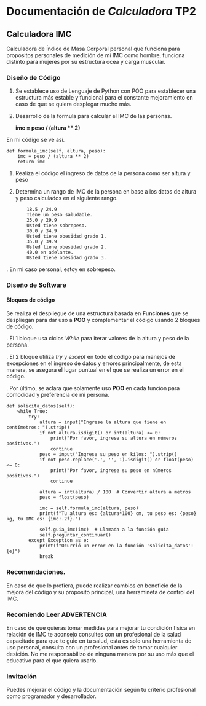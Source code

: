 # Documentación de _Calculadora_ TP2

## Calculadora IMC

Calculadora de Índice de Masa Corporal personal que funciona para propositos personales de medición de mi IMC como hombre, funciona distinto para mujeres por su estructura ocea y carga muscular.

### Diseño de Código

1.  Se establece uso de Lenguaje de Python con POO para establecer una estructura más estable y funcional para el constante mejoramiento en caso de que se quiera desplegar mucho más.
1.  Desarrollo de la formula para calcular el IMC de las personas.

    **imc = peso / (altura \*\* 2)**

En mi código se ve así.

    def formula_imc(self, altura, peso):
        imc = peso / (altura ** 2)
        return imc

1.  Realiza el código el ingreso de datos de la persona como ser altura y peso
1.  Determina un rango de IMC de la persona en base a los datos de altura y peso calculados en el siguiente rango.

            18.5 y 24.9
            Tiene un peso saludable.
            25.0 y 29.9
            Usted tiene sobrepeso.
            30.0 y 34.9
            Usted tiene obesidad grado 1.
            35.0 y 39.9
            Usted tiene obesidad grado 2.
            40.0 en adelante.
            Usted tiene obesidad grado 3.

. En mi caso personal, estoy en sobrepeso.

### Diseño de Software

#### Bloques de código

Se realiza el despliegue de una estructura basada en **Funciones** que se despliegan para dar uso a **POO** y complementar el código usando 2 bloques de código.

. El 1 bloque usa ciclos _While_ para iterar valores de la altura y peso de la persona.

. El 2 bloque utiliza _try_ y _except_ en todo el código para manejos de excepciones en el ingreso de datos y errores principalmente, de esta manera, se asegura el lugar puntual en el que se realiza un error en el código.

. Por último, se aclara que solamente uso **POO** en cada función para comodidad y preferencia de mi persona.

    def solicita_datos(self):
        while True:
            try:
                altura = input("Ingrese la altura que tiene en centímetros: ").strip()
                if not altura.isdigit() or int(altura) <= 0:
                    print("Por favor, ingrese su altura en números positivos.")
                    continue
                peso = input("Ingrese su peso en kilos: ").strip()
                if not peso.replace('.', '', 1).isdigit() or float(peso) <= 0:
                    print("Por favor, ingrese su peso en números positivos.")
                    continue

                altura = int(altura) / 100  # Convertir altura a metros
                peso = float(peso)

                imc = self.formula_imc(altura, peso)
                print(f"Tu altura es: {altura*100} cm, tu peso es: {peso} kg, tu IMC es: {imc:.2f}.")

                self.guia_imc(imc)  # Llamada a la función guía
                self.preguntar_continuar()
            except Exception as e:
                print(f"Ocurrió un error en la función 'solicita_datos': {e}")
                break

### Recomendaciones.

En caso de que lo prefiera, puede realizar cambios en beneficio de la mejora del código y su proposito principal, una herramineta de control del IMC.

### Recomiendo Leer **ADVERTENCIA**

En caso de que quieras tomar medidas para mejorar tu condición fisica en relación de IMC te aconsejo consultes con un profesional de la salud capacitado para que te guie en tu salud, esta es solo una herramienta de uso personal, consulta con un profesional antes de tomar cualquier desición. No me responsabilizo de ninguna manera por su uso más que el educativo para el que quiera usarlo.

### Invitación

Puedes mejorar el código y la documentación según tu criterio profesional como programador y desarrollador.
